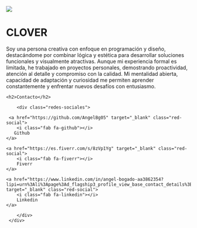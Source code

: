 <!DOCTYPE html>
<html lang="en">
<head>
    <meta charset="UTF-8">
    <meta name="viewport" content="width=device-width, initial-scale=1.0">
    <title>Mi pagina</title>
    <link rel="stylesheet" href="style.css">
    <link rel="stylesheet" href="https://cdnjs.cloudflare.com/ajax/libs/font-awesome/6.0.0/css/all.min.css">
    <link rel="stylesheet" href="https://fonts.googleapis.com/css2?family=Lobster&display=swap">
</head>
<body>
    <div class="card"> 
        <img src="Screenshot 2025-03-18 144943.png">
         <div class= "Titulo">
         <h1>CLOVER</h1></div>
         <div class = " descripcion">
         <p>Soy una persona creativa con enfoque en programación 
         y diseño, destacándome por combinar lógica y estética para desarrollar soluciones funcionales y visualmente atractivas.
         Aunque mi experiencia formal es limitada, he trabajado en proyectos personales, demostrando proactividad, atención al detalle y
         compromiso con la calidad. Mi mentalidad abierta, capacidad de adaptación y curiosidad me permiten aprender constantemente y 
         enfrentar nuevos desafíos con entusiasmo.</p>
             </div>   

    <h2>Contacto</h2>
 <!-- Contenedor para los íconos de redes sociales -->
        <div class="redes-sociales">

     <a href="https://github.com/AngelBg05" target="_blank" class="red-social">
        <i class="fab fa-github"></i>
       Github
    </a>        
    
    <a href="https://es.fiverr.com/s/8zVp1Yg" target="_blank" class="red-social">
        <i class="fab fa-fiverr"></i>
        Fiverr
    </a>
   
    <a href="https://www.linkedin.com/in/angel-bogado-aa3862354?lipi=urn%3Ali%3Apage%3Ad_flagship3_profile_view_base_contact_details%3BmLauf83RRLKQoe28d7WovQ%3D%3D" target="_blank" class="red-social">
        <i class="fab fa-linkedin"></i>
        Linkedin
    </a>
    
        </div>
     </div>
</body>
</html>
